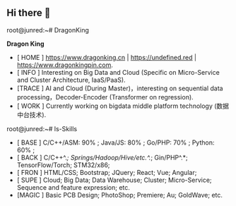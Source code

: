 ## Hi there 👋

<!--
**DragonKingpin/DragonKingpin** is a ✨ _special_ ✨ repository because its `README.md` (this file) appears on your GitHub profile.

Here are some ideas to get you started:

- 🔭 I’m currently working on ...
- 🌱 I’m currently learning ...
- 👯 I’m looking to collaborate on ...
- 🤔 I’m looking for help with ...
- 💬 Ask me about ...
- 📫 How to reach me: ...
- 😄 Pronouns: ...
- ⚡ Fun fact: ...
-->

root@junred:~# DragonKing

<p stlyle="color:red"><strong>Dragon King</strong></p>

- [ HOME ] https://www.dragonking.cn | https://undefined.red | https://www.dragonkingpin.com.
- [ INFO ] Interesting on Big Data and Cloud (Specific on Micro-Service and Cluster Architecture, IaaS/PaaS).
- [TRACE ] AI and Cloud (During Master)，interesting on sequential data processing，Decoder-Encoder (Transformer on regression).
- [ WORK ] Currently working on bigdata middle platform technology (数据中台技术).

root@junred:~# ls-Skills

- [ BASE ] C/C++/ASM: 90%  ;  Java/JS: 80%  ;  Go/PHP: 70%  ;  Python: 60%  ; 
- [ BACK ] C/C++^.*; Springs/Hadoop/Hive/etc.^.*; Gin/PHP^.*; TensorFlow/Torch; STM32/x86;
- [ FRON ] HTML/CSS; Bootstrap; JQuery; React; Vue; Angular;
- [ SUPE ] Cloud; Big Data; Data Warehouse; Cluster; Micro-Service; Sequence and feature expression; etc.
- [MAGIC ] Basic PCB Design; PhotoShop; Premiere; Au; GoldWave; etc.

